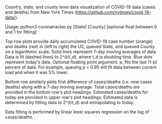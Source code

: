 Country, state, and county level data visualization of COVID-19 data (cases and deaths) from New York Times (https://github.com/nytimes/covid-19-data/). 

Usage: python3 coronatracker.py [State] [County] [optional float between 0 and 1 for fitting]

Top row plots provide daily accumulated COVID-19 case number (orange) and deaths (red) in (left to right) the US, queued State, and queued County on a logarithmic scale. Solid lines represent 7-day moving averages of data. Data is fit (dashed lines) to 2^(t/t_d), where t_d is doubling time. Blue dots represent today's data.
Optional floating point argument, p, fits the last (1-p) percent of data. For example, queuing p = 0.95 will fit data between current load and when it was 5% lower. 

Bottom row similarly plots first difference of cases/deaths (i.e. new cases deaths) along with a 7-day moving average. Total cases/deaths are provided in the bottom row's plot headings. Estimated cases/deaths for today are provided in upper row's plot headings. Estimated data is determined by fitting data to 2^(t/t_d) and extrapolating to today. 

Data fitting is performed by linear least squares regression on the log of cases/deaths. 
